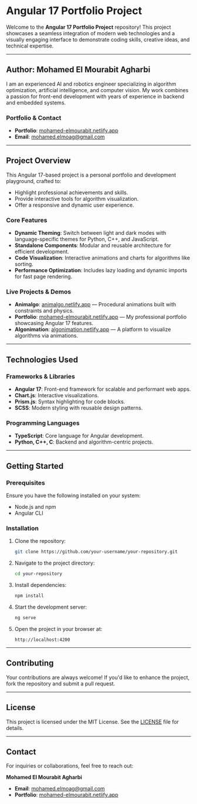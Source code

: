 # Angular 17 Portfolio Project

Welcome to the **Angular 17 Portfolio Project** repository! This project showcases a seamless integration of modern web technologies and a visually engaging interface to demonstrate coding skills, creative ideas, and technical expertise.

---

## Author: Mohamed El Mourabit Agharbi

I am an experienced AI and robotics engineer specializing in algorithm optimization, artificial intelligence, and computer vision. My work combines a passion for front-end development with years of experience in backend and embedded systems. 

### Portfolio & Contact
- **Portfolio**: [mohamed-elmourabit.netlify.app](https://mohamed-elmourabit.netlify.app/home)
- **Email**: mohamed.elmoag@gmail.com

---

## Project Overview
This Angular 17-based project is a personal portfolio and development playground, crafted to:

- Highlight professional achievements and skills.
- Provide interactive tools for algorithm visualization.
- Offer a responsive and dynamic user experience.

### Core Features
- **Dynamic Theming**: Switch between light and dark modes with language-specific themes for Python, C++, and JavaScript.
- **Standalone Components**: Modular and reusable architecture for efficient development.
- **Code Visualization**: Interactive animations and charts for algorithms like sorting.
- **Performance Optimization**: Includes lazy loading and dynamic imports for fast page rendering.

### Live Projects & Demos
- **Animalgo**: [animalgo.netlify.app](https://animalgo.netlify.app) — Procedural animations built with constraints and physics.
- **Portfolio**: [mohamed-elmourabit.netlify.app](https://mohamed-elmourabit.netlify.app) — My professional portfolio showcasing Angular 17 features.
- **Algonimation**: [algonimation.netlify.app](https://algonimation.netlify.app) — A platform to visualize algorithms via animations.

---

## Technologies Used

### Frameworks & Libraries
- **Angular 17**: Front-end framework for scalable and performant web apps.
- **Chart.js**: Interactive visualizations.
- **Prism.js**: Syntax highlighting for code blocks.
- **SCSS**: Modern styling with reusable design patterns.

### Programming Languages
- **TypeScript**: Core language for Angular development.
- **Python, C++, C**: Backend and algorithm-centric projects.

---

## Getting Started

### Prerequisites
Ensure you have the following installed on your system:
- Node.js and npm
- Angular CLI

### Installation
1. Clone the repository:
   ```bash
   git clone https://github.com/your-username/your-repository.git
   ```
2. Navigate to the project directory:
   ```bash
   cd your-repository
   ```
3. Install dependencies:
   ```bash
   npm install
   ```
4. Start the development server:
   ```bash
   ng serve
   ```
5. Open the project in your browser at:
   ```
   http://localhost:4200
   ```

---

## Contributing
Your contributions are always welcome! If you'd like to enhance the project, fork the repository and submit a pull request.

---

## License
This project is licensed under the MIT License. See the [LICENSE](LICENSE) file for details.

---

## Contact
For inquiries or collaborations, feel free to reach out:

**Mohamed El Mourabit Agharbi**  
- **Email**: mohamed.elmoag@gmail.com  
- **Portfolio**: [mohamed-elmourabit.netlify.app](https://mohamed-elmourabit.netlify.app/home)

